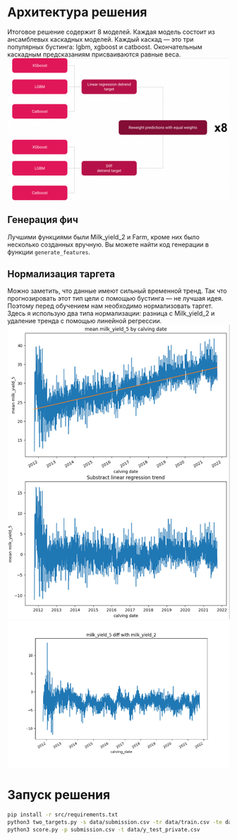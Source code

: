 # Архитектура решения
Итоговое решение содержит 8 моделей. Каждая модель состоит из ансамблевых каскадных моделей. Каждый каскад — это три популярных бустинга: lgbm, xgboost и catboost. Окончательным каскадным предсказаниям присваиваются равные веса.
![alt text](src/architecture.png?raw=true)  
## Генерация фич
Лучшими функциями были Milk_yield_2 и Farm, кроме них было несколько созданных вручную. Вы можете найти код генерации в функции `generate_features`.
## Нормализация таргета
Можно заметить, что данные имеют сильный временной тренд. Так что прогнозировать этот тип цели с помощью бустинга — не лучшая идея. Поэтому перед обучением нам необходимо нормализовать таргет. Здесь я использую два типа нормализации: разница с Milk_yield_2 и удаление тренда с помощью линейной регрессии. 
![alt text](src/linreg_detrend.png?raw=true)  
![alt text](src/diff_detrend.png?raw=true)  

# Запуск решения
 
```bash
pip install -r src/requirements.txt
python3 two_targets.py -s data/submission.csv -tr data/train.csv -te data/X_test_private.csv
python3 score.py -p submission.csv -t data/y_test_private.csv
```
